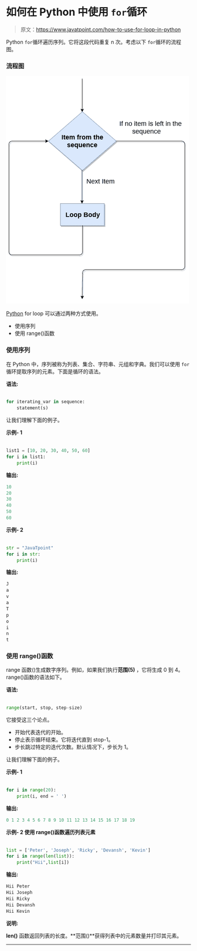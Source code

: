 # 如何在 Python 中使用 `for`循环

> 原文：<https://www.javatpoint.com/how-to-use-for-loop-in-python>

Python `for`循环遍历序列。它将这段代码重复 n 次。考虑以下 `for`循环的流程图。

### 流程图

![How to install OpenCV in Python](img/c9c7868cbb99be1a01882250634bef15.png)

[Python](https://www.javatpoint.com/python-tutorial) for loop 可以通过两种方式使用。

*   使用序列
*   使用 range()函数

### 使用序列

在 Python 中，序列被称为列表、集合、字符串、元组和字典。我们可以使用 `for`循环提取序列的元素。下面是循环的语法。

**语法:**

```py

for iterating_var in sequence:
    statement(s)

```

让我们理解下面的例子。

**示例- 1**

```py

list1 = [10, 20, 30, 40, 50, 60]
for i in list1:
    print(i)

```

**输出:**

```py
10
20
30
40
50
60

```

**示例- 2**

```py

str = "JavaTpoint"
for i in str:
    print(i)

```

**输出:**

```py
J
a
v
a
T
p
o
i
n
t

```

### 使用 range()函数

range 函数()生成数字序列。例如，如果我们执行**范围(5)** ，它将生成 0 到 4。range()函数的语法如下。

**语法:**

```py

range(start, stop, step-size)

```

它接受这三个论点。

*   开始代表迭代的开始。
*   停止表示循环结束。它将迭代直到 stop-1。
*   步长跳过特定的迭代次数。默认情况下，步长为 1。

让我们理解下面的例子。

**示例- 1**

```py

for i in range(20):
    print(i, end = ' ')

```

**输出:**

```py
0 1 2 3 4 5 6 7 8 9 10 11 12 13 14 15 16 17 18 19

```

**示例- 2 使用 range()函数遍历列表元素**

```py

list = ['Peter', 'Joseph', 'Ricky', 'Devansh', 'Kevin']  
for i in range(len(list)):  
    print("Hii",list[i])  

```

**输出:**

```py
Hii Peter
Hii Joseph
Hii Ricky
Hii Devansh
Hii Kevin

```

**说明:**

**len()** 函数返回列表的长度。**范围()**获得列表中的元素数量并打印其元素。

* * *